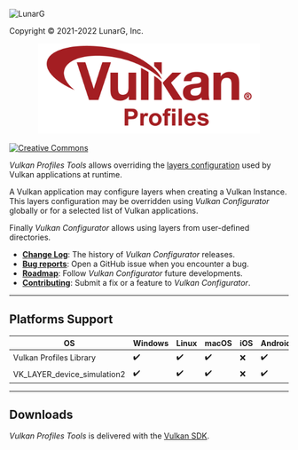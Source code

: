 <!-- markdownlint-disable MD041 -->
<p align="left"><img src="https://vulkan.lunarg.com/img/NewLunarGLogoBlack.png" alt="LunarG" width=263 height=113 /></p>
<p align="left">Copyright © 2021-2022 LunarG, Inc.</p>

<p align="center"><img src="./images/logo.png" width=400 /></p>

[![Creative Commons][3]][4]

[3]: https://i.creativecommons.org/l/by-nd/4.0/88x31.png "Creative Commons License"
[4]: https://creativecommons.org/licenses/by-nd/4.0/

*Vulkan Profiles Tools* allows overriding the [layers configuration](https://github.com/KhronosGroup/Vulkan-Loader/blob/master/loader/LoaderAndLayerInterface.md#layers) used by Vulkan applications at runtime.

A Vulkan application may configure layers when creating a Vulkan Instance. This layers configuration may be overridden using *Vulkan Configurator* globally or for a selected list of Vulkan applications.

Finally *Vulkan Configurator* allows using layers from user-defined directories.

* **[Change Log](https://github.com/LunarG/VulkanTools/blob/master/vkconfig/CHANGELOG.md)**: The history of *Vulkan Configurator* releases.
* **[Bug reports](https://github.com/LunarG/VulkanTools/issues)**: Open a GitHub issue when you encounter a bug.
* **[Roadmap](https://github.com/LunarG/VulkanTools/projects/2)**: Follow *Vulkan Configurator* future developments.
* **[Contributing](https://github.com/LunarG/VulkanTools/blob/master/vkconfig/CONTRIBUTING.md)**: Submit a fix or a feature to *Vulkan Configurator*.

--------------
## Platforms Support

| OS       | Windows            | Linux               | macOS              | iOS     | Android |
| -------- | ------------------ | ------------------- | ------------------ | ------- | ------- |
| Vulkan Profiles Library | :heavy_check_mark: | :heavy_check_mark:  | :heavy_check_mark: | :x:     | :heavy_check_mark:     |
| VK_LAYER_device_simulation2 | :heavy_check_mark: | :heavy_check_mark:  | :heavy_check_mark: | :x:     | :heavy_check_mark:     |

--------------
## Downloads

*Vulkan Profiles Tools* is delivered with the [Vulkan SDK](https://vulkan.lunarg.com/sdk/home).


